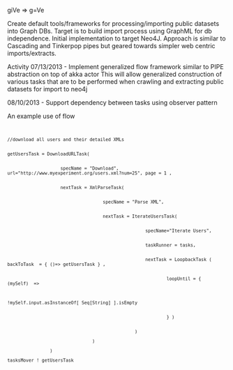 giVe	=>	g=Ve

Create default tools/frameworks for processing/importing public datasets into Graph DBs.
Target is to build import process using GraphML for db independence.
Initial implementation to target Neo4J.
Approach is similar to Cascading and Tinkerpop pipes but geared towards simpler web centric imports/extracts.
 

Activity
07/13/2013 - Implement generalized flow framework similar to PIPE abstraction on top of akka actor
				This will allow generalized construction of various tasks that are to be performed when crawling and extracting public datasets for import to neo4j

08/10/2013 - Support dependency between tasks using observer pattern

An example use of flow
<code>

	//download all users and their detailed XMLs


 	getUsersTask = DownloadURLTask( 


 						specName = "Download", url="http://www.myexperiment.org/users.xml?num=25", page = 1 , 


						nextTask = XmlParseTask( 


										specName = "Parse XML",


										nextTask = IterateUsersTask( 


														specName="Iterate Users", 


														taskRunner = tasks,


														nextTask = LoopbackTask ( backToTask  = { ()=> getUsersTask } , 


																loopUntil = {  (mySelf)  =>   


																	!mySelf.input.asInstanceOf[ Seq[String] ].isEmpty  


																} )


													)

									)
					
					)

	tasksMover ! getUsersTask 


</code>
